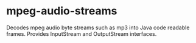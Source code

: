 # mpeg-audio-streams
Decodes mpeg audio byte streams such as mp3 into Java code readable frames. 
Provides InputStream and OutputStream interfaces.
